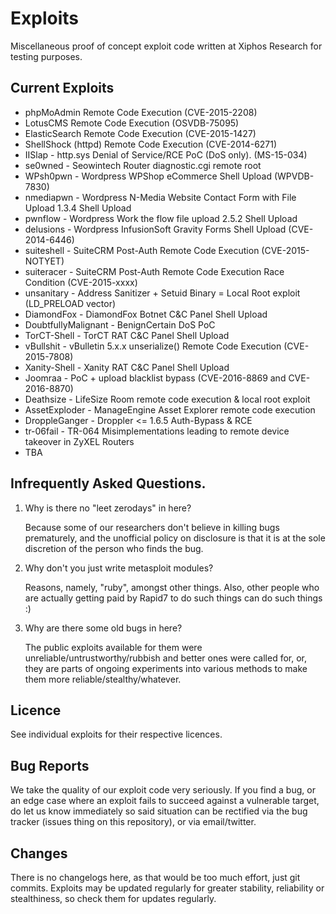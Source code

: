 # Exploits
Miscellaneous proof of concept exploit code written at Xiphos Research for testing purposes.

## Current Exploits

* phpMoAdmin Remote Code Execution (CVE-2015-2208)
* LotusCMS Remote Code Execution (OSVDB-75095)
* ElasticSearch Remote Code Execution (CVE-2015-1427)
* ShellShock (httpd) Remote Code Execution (CVE-2014-6271)
* IISlap - http.sys Denial of Service/RCE PoC (DoS only). (MS-15-034)
* se0wned - Seowintech Router diagnostic.cgi remote root
* WPsh0pwn - Wordpress WPShop eCommerce Shell Upload (WPVDB-7830)
* nmediapwn - Wordpress N-Media Website Contact Form with File Upload 1.3.4 Shell Upload
* pwnflow - Wordpress Work the flow file upload 2.5.2 Shell Upload
* delusions - Wordpress InfusionSoft Gravity Forms Shell Upload (CVE-2014-6446)
* suiteshell - SuiteCRM Post-Auth Remote Code Execution (CVE-2015-NOTYET)
* suiteracer - SuiteCRM Post-Auth Remote Code Execution Race Condition (CVE-2015-xxxx)
* unsanitary - Address Sanitizer + Setuid Binary = Local Root exploit (LD_PRELOAD vector)
* DiamondFox - DiamondFox Botnet C&C Panel Shell Upload
* DoubtfullyMalignant - BenignCertain DoS PoC
* TorCT-Shell - TorCT RAT C&C Panel Shell Upload
* vBullshit - vBulletin 5.x.x unserialize() Remote Code Execution (CVE-2015-7808)
* Xanity-Shell - Xanity RAT C&C Panel Shell Upload
* Joomraa - PoC + upload blacklist bypass (CVE-2016-8869 and CVE-2016-8870)
* Deathsize - LifeSize Room remote code execution & local root exploit
* AssetExploder - ManageEngine Asset Explorer remote code execution
* DroppleGanger - Droppler <= 1.6.5 Auth-Bypass & RCE
* tr-06fail -  TR-064 Misimplementations leading to remote device takeover in ZyXEL Routers
* TBA

## Infrequently Asked Questions.

1. Why is there no "leet zerodays" in here?

   Because some of our researchers don't believe in killing bugs prematurely, and the unofficial policy on disclosure is that it is at the sole discretion of the person who finds the bug.
2. Why don't you just write metasploit modules?

   Reasons, namely, "ruby", amongst other things. Also, other people who are actually getting paid by Rapid7 to do such things can do such things :)
3. Why are there some old bugs in here?

   The public exploits available for them were unreliable/untrustworthy/rubbish and better ones were called for, or, they are parts of ongoing experiments into various methods to make them more reliable/stealthy/whatever.

## Licence
See individual exploits for their respective licences.

## Bug Reports
We take the quality of our exploit code very seriously. If you find a bug, or an edge case where an exploit fails to succeed against a vulnerable target, do let us know immediately so said situation can be rectified via the bug tracker (issues thing on this repository), or via email/twitter.

## Changes
There is no changelogs here, as that would be too much effort, just git commits. Exploits may be updated regularly for greater stability, reliability or stealthiness, so check them for updates regularly.
